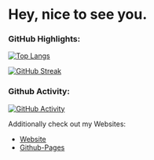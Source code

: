 # Hey, nice to see you.

### GitHub Highlights:

[![Top Langs](https://github-readme-stats.vercel.app/api/top-langs/?username=ManuelLerchner&langs_count=12&layout=compact&theme=material-palenight)](https://github.com/anuraghazra/github-readme-stats)

[![GitHub Streak](http://github-readme-streak-stats.herokuapp.com?user=ManuelLerchner&theme=material-palenight&hide_border=false&date_format=M%20j%5B%2C%20Y%5D)](https://git.io/streak-stats)


### Github Activity:

[![GitHub Activity](https://activity-graph.herokuapp.com/graph?username=ManuelLerchner&theme=dracula&color=B994E6&bg_color=2B2D3D)](https://github.com/Ashutosh00710/github-readme-activity-graph)

Additionally check out my Websites:
+ [Website](https://manuellerchner.de)
+ [Github-Pages](https://manuellerchner.github.io/) 


